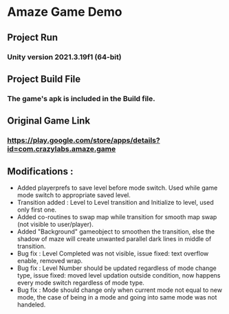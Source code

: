 # Amaze Game Demo
## Project Run
###  Unity version 2021.3.19f1 (64-bit)
## Project Build File
### The game's apk is included in the Build file.
##  Original Game Link
### https://play.google.com/store/apps/details?id=com.crazylabs.amaze.game

## Modifications : 
- Added playerprefs to save level before mode switch. Used while game mode switch to appropriate saved level.
- Transition added : Level to Level transition and Initialize to level, used only first one.
- Added co-routines to swap map while transition for smooth map swap (not visible to user/player).
- Added "Background" gameobject to smoothen the transition, else the shadow of maze will create unwanted parallel dark lines in middle of transition.
- Bug fix : Level Completed was not visible, issue fixed: text overflow enable, removed wrap.
- Bug fix : Level Number should be updated regardless of mode change type, issue fixed: moved level updation outside condition, now happens every mode switch regardless of mode type.
- Bug fix : Mode should change only when current mode not equal to new mode, the case of being in a mode and going into same mode was not handeled.
